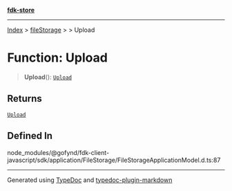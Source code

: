 [**fdk-store**](../../../README.md)
***

[Index](../../../API.md) > [fileStorage](../../README.md) > [<internal>](../README.md) > Upload

# Function: Upload

> **Upload**(): [`Upload`](../type-aliases/type-alias.Upload.md)

## Returns

[`Upload`](../type-aliases/type-alias.Upload.md)

## Defined In

node\_modules/@gofynd/fdk-client-javascript/sdk/application/FileStorage/FileStorageApplicationModel.d.ts:87

***
Generated using [TypeDoc](https://typedoc.org/) and [typedoc-plugin-markdown](https://www.npmjs.com/package/typedoc-plugin-markdown)
